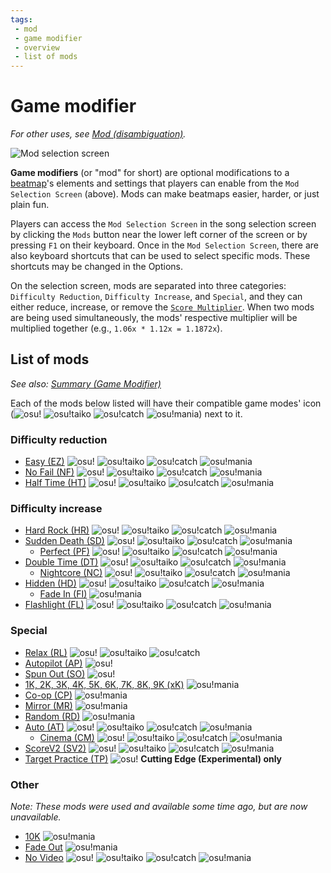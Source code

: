 ```yaml
---
tags:
 - mod
 - game modifier
 - overview
 - list of mods
---
```


<!-- READ BEFORE EDITING:
- Mods under "List of Mods" are listed by order of appearance on the Mod Selection Screen; same order as /Summary
- Updates to this article should be accompanied with appropriate updates to /Summary -->

# Game modifier

*For other uses, see [Mod (disambiguation)](/wiki/Disambiguation/Mod).*

![Mod selection screen](img/mod-selection-screen.jpg "comparison between the mod selection screens of osu!(top-left), osu!taiko (top-right), osu!catch (bottom-left), and osu!mania (bottom-right) game modes")

**Game modifiers** (or "mod" for short) are optional modifications to a [beatmap](/wiki/Beatmap)'s elements and settings that players can enable from the `Mod Selection Screen` (above). Mods can make beatmaps easier, harder, or just plain fun.

Players can access the `Mod Selection Screen` in the song selection screen by clicking the `Mods` button near the lower left corner of the screen or by pressing `F1` on their keyboard. Once in the `Mod Selection Screen`, there are also keyboard shortcuts that can be used to select specific mods. These shortcuts may be changed in the Options.

On the selection screen, mods are separated into three categories: `Difficulty Reduction`, `Difficulty Increase`, and `Special`, and they can either reduce, increase, or remove the [`Score Multiplier`](/wiki/Score_multiplier). When two mods are being used simultaneously, the mods' respective multiplier will be multiplied together (e.g., `1.06x * 1.12x = 1.1872x`).

## List of mods

*See also: [Summary (Game Modifier)](/wiki/Game_modifier/Summary)*

Each of the mods below listed will have their compatible game modes' icon (![][osu!] ![][osu!taiko] ![][osu!catch] ![][osu!mania]) next to it.

### Difficulty reduction

- [Easy (EZ)](/wiki/Game_modifier/Easy) ![][osu!] ![][osu!taiko] ![][osu!catch] ![][osu!mania]
- [No Fail (NF)](/wiki/Game_modifier/No_Fail) ![][osu!] ![][osu!taiko] ![][osu!catch] ![][osu!mania]
- [Half Time (HT)](/wiki/Game_modifier/Half_Time) ![][osu!] ![][osu!taiko] ![][osu!catch] ![][osu!mania]

### Difficulty increase

- [Hard Rock (HR)](/wiki/Game_modifier/Hard_Rock) ![][osu!] ![][osu!taiko] ![][osu!catch] ![][osu!mania]
- [Sudden Death (SD)](/wiki/Game_modifier/Sudden_Death) ![][osu!] ![][osu!taiko] ![][osu!catch] ![][osu!mania]
  - [Perfect (PF)](/wiki/Game_modifier/Perfect) ![][osu!] ![][osu!taiko] ![][osu!catch] ![][osu!mania]
- [Double Time (DT)](/wiki/Game_modifier/Double_Time) ![][osu!] ![][osu!taiko] ![][osu!catch] ![][osu!mania]
  - [Nightcore (NC)](/wiki/Game_modifier/Nightcore) ![][osu!] ![][osu!taiko] ![][osu!catch] ![][osu!mania]
- [Hidden (HD)](/wiki/Game_modifier/Hidden) ![][osu!] ![][osu!taiko] ![][osu!catch] ![][osu!mania]
  - [Fade In (FI)](/wiki/Game_modifier/Fade_In) ![][osu!mania]
- [Flashlight (FL)](/wiki/Game_modifier/Flashlight) ![][osu!] ![][osu!taiko] ![][osu!catch] ![][osu!mania]

### Special

- [Relax (RL)](/wiki/Game_modifier/Relax) ![][osu!] ![][osu!taiko] ![][osu!catch]
- [Autopilot (AP)](/wiki/Game_modifier/Autopilot) ![][osu!]
- [Spun Out (SO)](/wiki/Game_modifier/Spun_Out) ![][osu!]
- [1K, 2K, 3K, 4K, 5K, 6K, 7K, 8K, 9K (xK)](/wiki/Game_modifier/xK) ![][osu!mania]
- [Co-op (CP)](/wiki/Game_modifier/Co-op) ![][osu!mania]
- [Mirror (MR)](/wiki/Game_modifier/Mirror) ![][osu!mania]
- [Random (RD)](/wiki/Game_modifier/Random) ![][osu!mania]
- [Auto (AT)](/wiki/Game_modifier/Auto) ![][osu!] ![][osu!taiko] ![][osu!catch] ![][osu!mania]
  - [Cinema (CM)](/wiki/Game_modifier/Cinema) ![][osu!] ![][osu!taiko] ![][osu!catch] ![][osu!mania]
- [ScoreV2 (SV2)](/wiki/Game_modifier/ScoreV2) ![][osu!] ![][osu!taiko] ![][osu!catch] ![][osu!mania]
- [Target Practice (TP)](/wiki/Game_modifier/Target_Practice) ![][osu!] **Cutting Edge (Experimental) only**

### Other

*Note: These mods were used and available some time ago, but are now unavailable.*

- [10K](/wiki/Game_modifier/10K) ![][osu!mania]
- [Fade Out](/wiki/Game_modifier/Fade_Out) ![][osu!mania]
- [No Video](/wiki/Game_modifier/No_Video) ![][osu!] ![][osu!taiko] ![][osu!catch] ![][osu!mania]

[osu!]: /wiki/shared/mode/osu.png "osu!"
[osu!taiko]: /wiki/shared/mode/taiko.png "osu!taiko"
[osu!catch]: /wiki/shared/mode/catch.png "osu!catch"
[osu!mania]: /wiki/shared/mode/mania.png "osu!mania"
